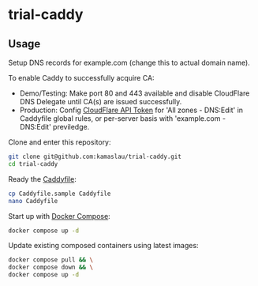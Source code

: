 # trial-caddy

## Usage

Setup DNS records for example.com (change this to actual domain name).

To enable Caddy to successfully acquire CA:

- Demo/Testing: Make port 80 and 443 available and disable CloudFlare DNS Delegate until CA(s) are issued successfully.
- Production: Config [CloudFlare API Token](https://dash.cloudflare.com/profile/api-tokens) for 'All zones - DNS:Edit' in Caddyfile global rules, or per-server basis with 'example.com - DNS:Edit' previledge.

Clone and enter this repository:

```bash
git clone git@github.com:kamaslau/trial-caddy.git
cd trial-caddy
```

Ready the [Caddyfile](https://caddyserver.com/docs/caddyfile):

```bash
cp Caddyfile.sample Caddyfile
nano Caddyfile
```

Start up with [Docker Compose](https://docs.docker.com/compose/):

```bash
docker compose up -d
```

Update existing composed containers using latest images:

```bash
docker compose pull && \
docker compose down && \
docker compose up -d
```
